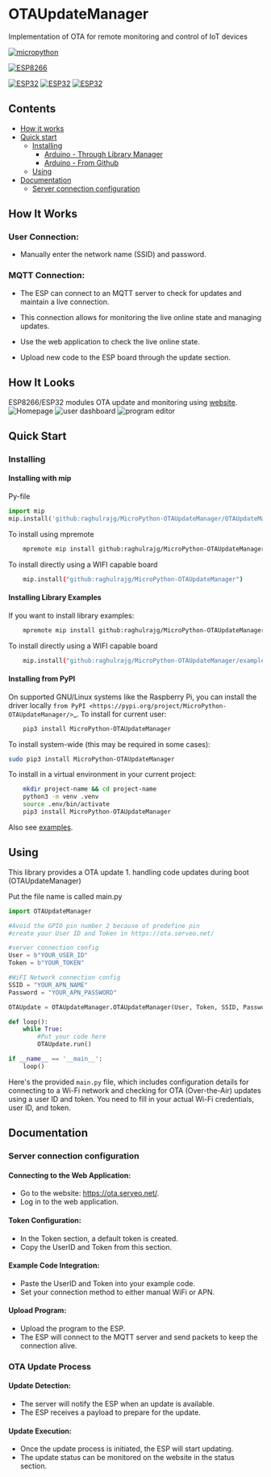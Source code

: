 # OTAUpdateManager
Implementation of OTA for remote monitoring and control of IoT devices

[![micropython](https://img.shields.io/badge/micropython-Ok-purple.svg)](https://micropython.org)

[![ESP8266](https://img.shields.io/badge/ESP-8266-000000.svg?longCache=true&style=flat&colorA=CC101F)](https://www.espressif.com/en/products/socs/esp8266)

[![ESP32](https://img.shields.io/badge/ESP-32-000000.svg?longCache=true&style=flat&colorA=CC101F)](https://www.espressif.com/en/products/socs/esp32)
[![ESP32](https://img.shields.io/badge/ESP-32S2-000000.svg?longCache=true&style=flat&colorA=CC101F)](https://www.espressif.com/en/products/socs/esp32-s2)
[![ESP32](https://img.shields.io/badge/ESP-32C3-000000.svg?longCache=true&style=flat&colorA=CC101F)](https://www.espressif.com/en/products/socs/esp32-c3)


## Contents
 - [How it works](#how-it-works)
 - [Quick start](#quick-start)
   - [Installing](#installing)
     - [Arduino - Through Library Manager](#install-through-library-manager)
     - [Arduino - From Github](#checkout-from-github)
   - [Using](#using)
 - [Documentation](#documentation)
   - [Server connection configuration](#Server-connection-configuration)

## How It Works

### User Connection:
- Manually enter the network name (SSID) and password.

### MQTT Connection:
- The ESP can connect to an MQTT server to check for updates and maintain a live connection.
- This connection allows for monitoring the live online state and managing updates.

- Use the web application to check the live online state.
- Upload new code to the ESP board through the update section.

## How It Looks
ESP8266/ESP32 modules OTA update and monitoring using [website](https://ota.serveo.net/).
![Homepage](https://i.imgur.com/3LIUSZR.png) ![user dashboard](https://i.imgur.com/sccSpXp.png) ![program editor](https://i.imgur.com/P9fRH2x_d.webp?maxwidth=1520&fidelity=grand)

## Quick Start

### Installing

#### Installing with mip

Py-file
```python
import mip
mip.install('github:raghulrajg/MicroPython-OTAUpdateManager/OTAUpdateManager.py')
```

To install using mpremote

```bash
    mpremote mip install github:raghulrajg/MicroPython-OTAUpdateManager
```

To install directly using a WIFI capable board

```bash
    mip.install("github:raghulrajg/MicroPython-OTAUpdateManager")
```

#### Installing Library Examples

If you want to install library examples:

```bash
    mpremote mip install github:raghulrajg/MicroPython-OTAUpdateManager/examples.json
```

To install directly using a WIFI capable board

```bash
    mip.install("github:raghulrajg/MicroPython-OTAUpdateManager/examples.json")
```

#### Installing from PyPI

On supported GNU/Linux systems like the Raspberry Pi, you can install the driver locally `from
PyPI <https://pypi.org/project/MicroPython-OTAUpdateManager/>`_.
To install for current user:

```bash
    pip3 install MicroPython-OTAUpdateManager
```

To install system-wide (this may be required in some cases):


```bash
sudo pip3 install MicroPython-OTAUpdateManager
```
To install in a virtual environment in your current project:

```bash
    mkdir project-name && cd project-name
    python3 -m venv .venv
    source .env/bin/activate
    pip3 install MicroPython-OTAUpdateManager
```

Also see [examples](https://github.com/raghulrajg/OTAUpdateManager/tree/main/test).

## Using
This library provides a OTA update
    1. handling code updates during boot (OTAUpdateManager)

Put the file name is called main.py
```python
import OTAUpdateManager

#Avoid the GPIO pin number 2 because of predefine pin
#create your User ID and Token in https://ota.serveo.net/

#server connection config
User = b"YOUR_USER_ID"
Token = b"YOUR_TOKEN"

#WiFI Network connection config
SSID = "YOUR_APN_NAME"
Password = "YOUR_APN_PASSWORD"

OTAUpdate = OTAUpdateManager.OTAUpdateManager(User, Token, SSID, Password)

def loop():
    while True:
        #Put your code here
        OTAUpdate.run()

if __name__ == '__main__':
    loop()
```
Here's the provided `main.py` file, which includes configuration details for connecting to a Wi-Fi network and checking for OTA (Over-the-Air) updates using a user ID and token. You need to fill in your actual Wi-Fi credentials, user ID, and token.

## Documentation

### Server connection configuration

#### Connecting to the Web Application:
- Go to the website: https://ota.serveo.net/.
- Log in to the web application.

#### Token Configuration:
- In the Token section, a default token is created.
- Copy the UserID and Token from this section.

#### Example Code Integration:
- Paste the UserID and Token into your example code.
- Set your connection method to either manual WiFi or APN.

#### Upload Program:
- Upload the program to the ESP.
- The ESP will connect to the MQTT server and send packets to keep the connection alive.

### OTA Update Process

#### Update Detection:
- The server will notify the ESP when an update is available.
- The ESP receives a payload to prepare for the update.
 
#### Update Execution:
- Once the update process is initiated, the ESP will start updating.
- The update status can be monitored on the website in the status section.

